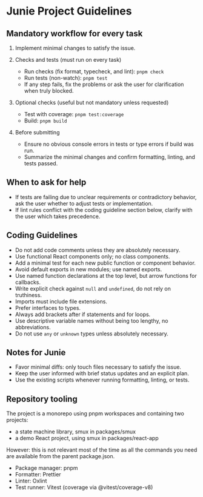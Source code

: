 # Junie Project Guidelines

## Mandatory workflow for every task

1. Implement minimal changes to satisfy the issue.

2. Checks and tests (must run on every task)
   - Run checks (fix format, typecheck, and lint): `pnpm check`
   - Run tests (non-watch): `pnpm test`
   - If any step fails, fix the problems or ask the user for clarification when truly blocked.

3. Optional checks (useful but not mandatory unless requested)
   - Test with coverage: `pnpm test:coverage`
   - Build: `pnpm build`

4. Before submitting
   - Ensure no obvious console errors in tests or type errors if build was run.
   - Summarize the minimal changes and confirm formatting, linting, and tests passed.

## When to ask for help

- If tests are failing due to unclear requirements or contradictory behavior, ask the user whether to adjust tests or implementation.
- If lint rules conflict with the coding guideline section below, clarify with the user which takes precedence.

## Coding Guidelines

- Do not add code comments unless they are absolutely necessary.
- Use functional React components only; no class components.
- Add a minimal test for each new public function or component behavior.
- Avoid default exports in new modules; use named exports.
- Use named function declarations at the top level, but arrow functions for callbacks.
- Write explicit check against `null` and `undefined`, do not rely on truthiness.
- Imports must include file extensions.
- Prefer interfaces to types.
- Always add brackets after if statements and for loops.
- Use descriptive variable names without being too lengthy, no abbreviations.
- Do not use `any` or `unknown` types unless absolutely necessary.

## Notes for Junie

- Favor minimal diffs: only touch files necessary to satisfy the issue.
- Keep the user informed with brief status updates and an explicit plan.
- Use the existing scripts whenever running formatting, linting, or tests.

## Repository tooling

The project is a monorepo using pnpm workspaces and containing two projects:
  - a state machine library, smux in packages/smux 
  - a demo React project, using smux in packages/react-app

However: this is not relevant most of the time as all the commands you need are available from the parent package.json.

- Package manager: pnpm
- Formatter: Prettier
- Linter: Oxlint
- Test runner: Vitest (coverage via @vitest/coverage-v8)

